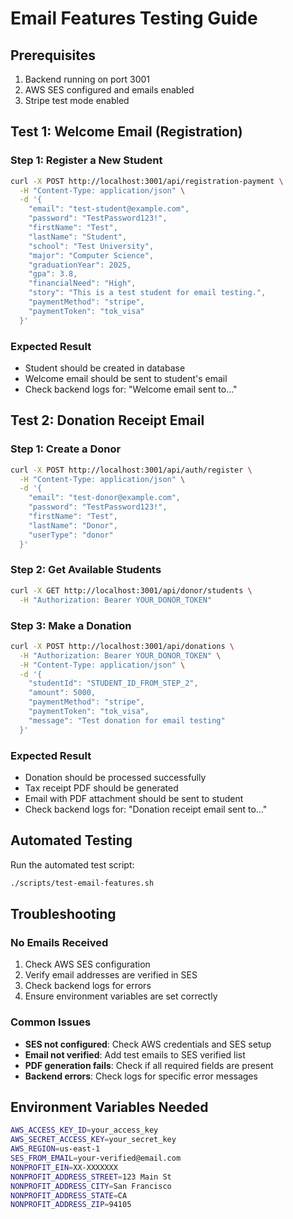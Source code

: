 # Email Features Testing Guide

## Prerequisites
1. Backend running on port 3001
2. AWS SES configured and emails enabled
3. Stripe test mode enabled

## Test 1: Welcome Email (Registration)

### Step 1: Register a New Student
```bash
curl -X POST http://localhost:3001/api/registration-payment \
  -H "Content-Type: application/json" \
  -d '{
    "email": "test-student@example.com",
    "password": "TestPassword123!",
    "firstName": "Test",
    "lastName": "Student",
    "school": "Test University",
    "major": "Computer Science",
    "graduationYear": 2025,
    "gpa": 3.8,
    "financialNeed": "High",
    "story": "This is a test student for email testing.",
    "paymentMethod": "stripe",
    "paymentToken": "tok_visa"
  }'
```

### Expected Result
- Student should be created in database
- Welcome email should be sent to student's email
- Check backend logs for: "Welcome email sent to..."

## Test 2: Donation Receipt Email

### Step 1: Create a Donor
```bash
curl -X POST http://localhost:3001/api/auth/register \
  -H "Content-Type: application/json" \
  -d '{
    "email": "test-donor@example.com",
    "password": "TestPassword123!",
    "firstName": "Test",
    "lastName": "Donor",
    "userType": "donor"
  }'
```

### Step 2: Get Available Students
```bash
curl -X GET http://localhost:3001/api/donor/students \
  -H "Authorization: Bearer YOUR_DONOR_TOKEN"
```

### Step 3: Make a Donation
```bash
curl -X POST http://localhost:3001/api/donations \
  -H "Authorization: Bearer YOUR_DONOR_TOKEN" \
  -H "Content-Type: application/json" \
  -d '{
    "studentId": "STUDENT_ID_FROM_STEP_2",
    "amount": 5000,
    "paymentMethod": "stripe",
    "paymentToken": "tok_visa",
    "message": "Test donation for email testing"
  }'
```

### Expected Result
- Donation should be processed successfully
- Tax receipt PDF should be generated
- Email with PDF attachment should be sent to student
- Check backend logs for: "Donation receipt email sent to..."

## Automated Testing

Run the automated test script:
```bash
./scripts/test-email-features.sh
```

## Troubleshooting

### No Emails Received
1. Check AWS SES configuration
2. Verify email addresses are verified in SES
3. Check backend logs for errors
4. Ensure environment variables are set correctly

### Common Issues
- **SES not configured**: Check AWS credentials and SES setup
- **Email not verified**: Add test emails to SES verified list
- **PDF generation fails**: Check if all required fields are present
- **Backend errors**: Check logs for specific error messages

## Environment Variables Needed
```bash
AWS_ACCESS_KEY_ID=your_access_key
AWS_SECRET_ACCESS_KEY=your_secret_key
AWS_REGION=us-east-1
SES_FROM_EMAIL=your-verified@email.com
NONPROFIT_EIN=XX-XXXXXXX
NONPROFIT_ADDRESS_STREET=123 Main St
NONPROFIT_ADDRESS_CITY=San Francisco
NONPROFIT_ADDRESS_STATE=CA
NONPROFIT_ADDRESS_ZIP=94105
``` 